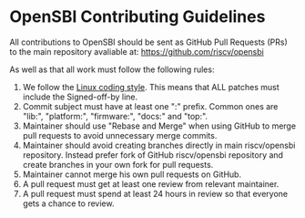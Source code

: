OpenSBI Contributing Guidelines
===============================

All contributions to OpenSBI should be sent as GitHub Pull Requests (PRs) to the main repository avaliable at: https://github.com/riscv/opensbi

As well as that all work must follow the following rules:
1. We follow the [Linux coding style](https://www.kernel.org/doc/html/v4.10/process/coding-style.html). This means that ALL patches must include the Signed-off-by line.
2. Commit subject must have at least one ":" prefix. Common ones are "lib:", "platform:", "firmware:", "docs:" and "top:".
3. Maintainer should use "Rebase and Merge" when using GitHub to merge pull requests to avoid unnecessary merge commits.
4. Maintainer should avoid creating branches directly in main riscv/opensbi repository. Instead prefer fork of GitHub riscv/opensbi repository and create branches in your own fork for pull requests.
5. Maintainer cannot merge his own pull requests on GitHub.
6. A pull request must get at least one review from relevant maintainer.
7. A pull request must spend at least 24 hours in review so that everyone gets a chance to review.
